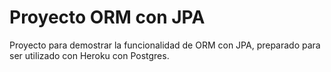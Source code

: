 # Proyecto ORM con JPA

Proyecto para demostrar la funcionalidad de ORM con JPA,
preparado para ser utilizado con Heroku con Postgres. 